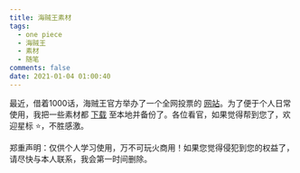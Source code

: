 ```yaml
---
title: 海贼王素材
tags:
  - one piece
  - 海贼王
  - 素材
  - 随笔
comments: false
date: 2021-01-04 01:00:40
---
```


最近，借着1000话，海贼王官方举办了一个全网投票的 [网站](https://onepiecewt100.com/)。为了便于个人日常使用，我把一些素材都 [下载](https://github.com/ZXS66/one-piece) 至本地并备份了。各位看官，如果觉得帮到您了，欢迎星标 ⭐，不胜感激。

郑重声明：仅供个人学习使用，万不可玩火商用！如果您觉得侵犯到您的权益了，请尽快与本人联系，我会第一时间删除。
